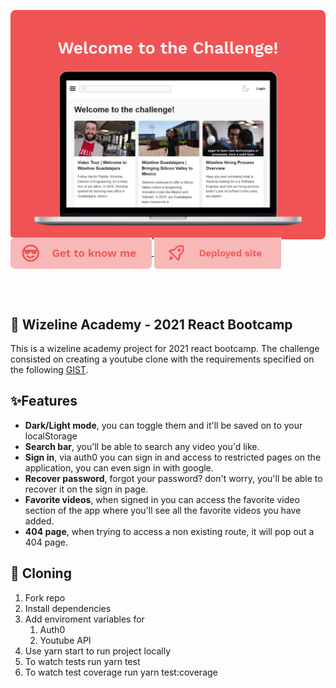 ![](./public/wizetube-hero.png)

<p style="margin: -20px 0 30px">
  <a href="https://www.pcruz.codes/" target="_blank" style='margin-right:0px; margin-top:10px'>
    <img align="center" src="./public/buttonportfolio.png" alt="portfolio" height="50px" />
  </a>

  <a href="https://react-certification-challenge-5.netlify.app/" target="_blank" style='margin-right:0px; margin-top:10px'>
    <img align="center" src="./public/buttondeploy.png" alt="live-preview" height="50px" />
  </a> 
</p>

<br />

## 👋 Wizeline Academy - 2021 React Bootcamp

This is a wizeline academy project for 2021 react bootcamp. The challenge consisted on creating a youtube clone with the requirements specified on the following [GIST](https://gist.github.com/villacoder/9f980254461fa8bfbe93067db2126872).

## ✨Features

- **Dark/Light mode**, you can toggle them and it'll be saved on to your localStorage
- **Search bar**, you'll be able to search any video you'd like.
- **Sign in**, via auth0 you can sign in and access to restricted pages on the application, you can even sign in with google.
- **Recover password**, forgot your password? don't worry, you'll be able to recover it on the sign in page.
- **Favorite videos**, when signed in you can access the favorite video section of the app where you'll see all the favorite videos you have added.
- **404 page**, when trying to access a non existing route, it will pop out a 404 page.

## 🚀 Cloning

1. Fork repo
2. Install dependencies
3. Add enviroment variables for
   1. Auth0
   2. Youtube API
4. Use yarn start to run project locally
5. To watch tests run yarn test
6. To watch test coverage run yarn test:coverage
